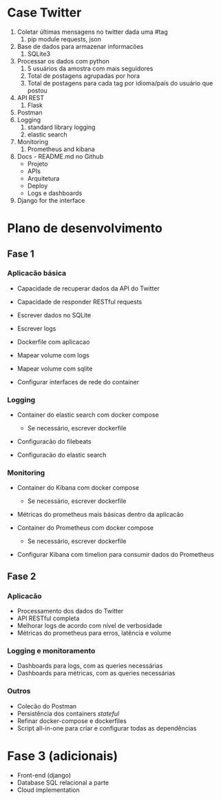 # Case Twitter
1. Coletar últimas mensagens no twitter dada uma #tag
	1. pip module requests, json
2. Base de dados para armazenar informacões
	1. SQLite3
3. Processar os dados com python
	1. 5 usuários da amostra com mais seguidores
	2. Total de postagens agrupadas por hora
	3. Total de postagens para cada tag por idioma/país do usuário que postou
4. API REST
	1. Flask
5. Postman
6. Logging
	1. standard library logging
	2. elastic search
7. Monitoring
	1. Prometheus and kibana
8. Docs - README.md no Github
	- Projeto
	- APIs
	- Arquitetura
	- Deploy
	- Logs e dashboards
9. Django for the interface

# Plano de desenvolvimento

## Fase 1
### Aplicacão básica
* Capacidade de recuperar dados da API do Twitter
* Capacidade de responder RESTful requests
* Escrever dados no SQLite
* Escrever logs

* Dockerfile com aplicacao
* Mapear volume com logs
* Mapear volume com sqlite
* Configurar interfaces de rede do container

### Logging
* Container do elastic search com docker compose
    * Se necessário, escrever dockerfile

* Configuracão do filebeats
* Configuracão do elastic search

### Monitoring
* Container do Kibana com docker compose
    * Se necessário, escrever dockerfile
 
* Métricas do prometheus mais básicas dentro da aplicacão
* Container do Prometheus com docker compose
    * Se necessário, escrever dockerfile
* Configurar Kibana com timelion para consumir dados do Prometheus

## Fase 2
### Aplicacão
* Processamento dos dados do Twitter
* API RESTful completa
* Melhorar logs de acordo com nível de verbosidade
* Métricas do prometheus para erros, latência e volume

### Logging e monitoramento
* Dashboards para logs, com as queries necessárias
* Dashboards para métricas, com as queries necessárias

### Outros
* Colecão do Postman
* Persistência dos containers *stateful*
* Refinar docker-compose e dockerfiles
* Script all-in-one para criar e configurar todas as dependências

# Fase 3 (adicionais)
* Front-end (django)
* Database SQL relacional a parte
* Cloud implementation
